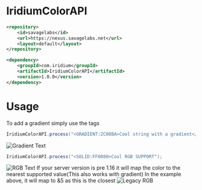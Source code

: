 # IridiumColorAPI

```xml
<repository>
    <id>savagelabs</id>
    <url>https://nexus.savagelabs.net</url>
    <layout>default</layout>
</repository>
```
```xml
<dependency>
    <groupId>com.iridium</groupId>
    <artifactId>IridiumColorAPI</artifactId>
    <version>1.0.0</version>
</dependency>
```
# Usage
To add a gradient simply use the <GRADIENT> tags
```java
IridiumColorAPI.process("<GRADIENT:2C08BA>Cool string with a gradient</GRADIENT:028A97>");
```
![Gradient Text](https://i.imgur.com/M1l5OM9.png)
```java
IridiumColorAPI.process("<SOLID:FF0080>Cool RGB SUPPORT");
```
![RGB Text](https://i.imgur.com/IudqIpb.png)
If your server version is pre 1.16 it will map the color to the nearest supported value(This also works with gradient)
In the example above, it will map to &5 as this is the closest
![Legacy RGB](https://i.imgur.com/8RMmCAX.png)
